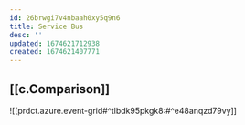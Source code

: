 ```yaml
---
id: 26brwgi7v4nbaah0xy5q9n6
title: Service Bus
desc: ''
updated: 1674621712938
created: 1674621407771
---
```


## [[c.Comparison]] 

![[prdct.azure.event-grid#^tlbdk95pkgk8:#^e48anqzd79vy]]
